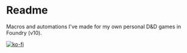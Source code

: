 # Readme
Macros and automations I've made for my own personal D&D games in Foundry (v10).  

[![ko-fi](https://ko-fi.com/img/githubbutton_sm.svg)](https://ko-fi.com/O5O5G582S)